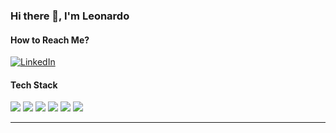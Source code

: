 ### Hi there 👋, I'm Leonardo

<!--
**Nifilo/nifilo** is a ✨ _special_ ✨ repository because its `README.md` (this file) appears on your GitHub profile.

Here are some ideas to get you started:

- 🔭 I’m currently working on ...
- 🌱 I’m currently learning ...
- 👯 I’m looking to collaborate on ...
- 🤔 I’m looking for help with ...
- 💬 Ask me about ...
- 📫 How to reach me: ...
- 😄 Pronouns: ...
- ⚡ Fun fact: ...
-->

#### How to Reach Me?

[![LinkedIn](https://img.shields.io/badge/-LINKEDIN-0077B5?style=for-the-badge&logo=linkedin&logoColor=white)](https://www.linkedin.com/in/%F0%9F%95%B6-leonardo-filoni-6700b157/)

#### Tech Stack

<!-- https://github.com/Ileriayo/markdown-badges -->
 <img src="https://img.shields.io/badge/C%23-239120?style=for-the-badge&logo=c-sharp&logoColor=white" />&nbsp;<img src="https://img.shields.io/badge/unity-black.svg?&style=for-the-badge&logo=unity&logoColor=white" />&nbsp;<img src="https://img.shields.io/badge/.NET-512BD4?style=for-the-badge&logo=dotnet&logoColor=white" />&nbsp;<img src="https://img.shields.io/badge/azure%20-%230072C6.svg?&style=for-the-badge&logo=azure-devops&logoColor=white"/>&nbsp;<img src="https://img.shields.io/badge/docker%20-%230db7ed.svg?&style=for-the-badge&logo=docker&logoColor=white"/>&nbsp;<img src="https://img.shields.io/badge/kubernetes%20-%23326ce5.svg?&style=for-the-badge&logo=kubernetes&logoColor=white"/>
 
 ---
 <!--
<p align="center"> © 2022 Leonardo Filoni, all rights reserved. Made with ❤️. </p>
-->
